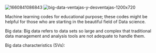 ![1660841086843](https://github.com/user-attachments/assets/7f81f6f2-a176-4e6f-9157-4c8db8c27e3a)
![big-data-ventajas-y-desventajas-1200x720](https://github.com/user-attachments/assets/6ee39b0a-b120-46a9-9ba6-6e60da068077)

Machine learning codes for educational purpose; these codes might be helpful for those who are starting in the beautiful field of Data science. 

Big data: Big data refers to data sets so large and complex that traditional data management and analysis tools are not adequate to handle them.

Big data characteristics (5Vs):
